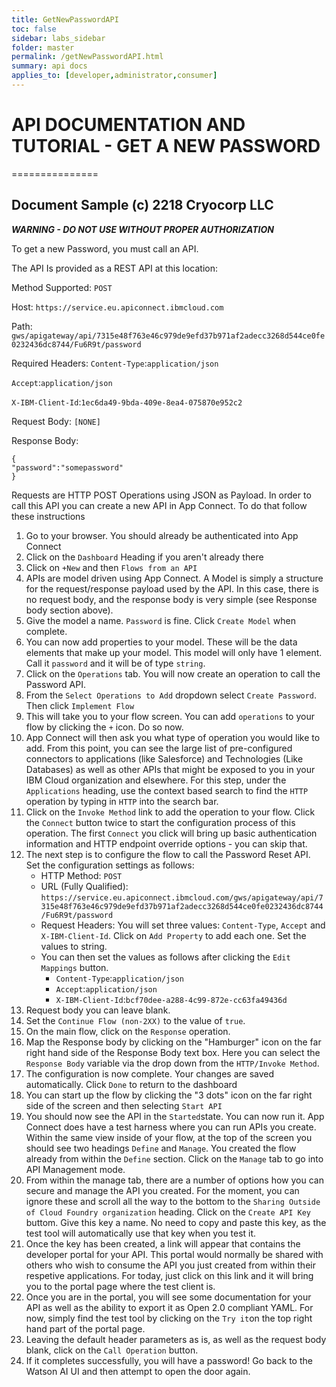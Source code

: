 ```yaml
---
title: GetNewPasswordAPI
toc: false
sidebar: labs_sidebar
folder: master
permalink: /getNewPasswordAPI.html
summary: api docs
applies_to: [developer,administrator,consumer]
---
```


# API DOCUMENTATION AND TUTORIAL - GET A NEW PASSWORD
===============

## Document Sample (c) 2218 Cryocorp LLC

***WARNING - DO NOT USE WITHOUT PROPER AUTHORIZATION*** 

To get a new Password, you must call an API.

The API Is provided as a REST API at this location:

Method Supported:  `POST`

Host:  `https://service.eu.apiconnect.ibmcloud.com`

Path: `gws/apigateway/api/7315e48f763e46c979de9efd37b971af2adecc3268d544ce0fe0232436dc8744/Fu6R9t/password`

Required Headers:
`Content-Type`:`application/json`

`Accept`:`application/json`

`X-IBM-Client-Id`:`1ec6da49-9bda-409e-8ea4-075870e952c2` 

Request Body: `[NONE]`

Response Body: 
```
{
"password":"somepassword"
}
```

Requests are HTTP POST Operations using JSON as Payload.  In order to call this API you can create a new API in App Connect.  To do that follow these instructions

1. Go to your browser.  You should already be authenticated into App Connect
2. Click on the `Dashboard` Heading if you aren't already there
3. Click on `+New` and then `Flows from an API`
4. APIs are model driven using App Connect.  A Model is simply a structure for the request/response payload used by the API.  In this case, there is no request body, and the response body is very simple (see Response body section above).
5. Give the model a name.  `Password` is fine. Click `Create Model` when complete.
6. You can now add properties to your model.  These will be the data elements that make up your model.  This model will only have 1 element.  Call it `password` and it will be of type `string`.
7. Click on the `Operations` tab.  You will now create an operation to call the Password API.
8. From the `Select Operations to Add` dropdown select `Create Password`.  Then click `Implement Flow`
9. This will take you to your flow screen.  You can add `operations` to your flow by clicking the `+` icon.  Do so now.
10. App Connect will then ask you what type of operation you would like to add.  From this point, you can see the large list of pre-configured connectors to applications (like Salesforce) and Technologies (Like Databases) as well as other APIs that might be exposed to you in your IBM Cloud organization and elsewhere.  For this step, under the `Applications` heading, use the context based search to find the `HTTP` operation by typing in `HTTP` into the search bar.
11. Click on the `Invoke Method` link to add the operation to your flow.  Click the `Connect` button twice to start the configuration process of this operation.  The first `Connect` you click will bring up basic authentication information and HTTP endpoint override options - you can skip that.
12. The next step is to configure the flow to call the Password Reset API.  Set the configuration settings as follows:
	* HTTP Method: `POST`
	* URL (Fully Qualified): `https://service.eu.apiconnect.ibmcloud.com/gws/apigateway/api/7315e48f763e46c979de9efd37b971af2adecc3268d544ce0fe0232436dc8744/Fu6R9t/password`
	* Request Headers: You will set three values: `Content-Type`, `Accept` and `X-IBM-Client-Id`.  Click on `Add Property` to add each one.  Set the values to string.  
	* You can then set the values as follows after clicking the `Edit Mappings` button. 
		* `Content-Type`:`application/json`
		* `Accept`:`application/json`
		* `X-IBM-Client-Id`:`bcf70dee-a288-4c99-872e-cc63fa49436d` 
13. Request body you can leave blank.
14. Set the `Continue Flow (non-2XX)` to the value of `true`.
14. On the main flow, click on the `Response` operation.
15. Map the Response body by clicking on the "Hamburger" icon on the far right hand side of the Response Body text box.  Here you can select the `Response Body` variable via the drop down from the `HTTP/Invoke Method`.
16. The configuration is now complete. Your changes are saved automatically.  Click `Done` to return to the dashboard
17. You can start up the flow by clicking the "3 dots" icon on the far right side of the screen and then selecting `Start API`
18. You should now see the API in the `Started`state.  You can now run it.  App Connect does have a test harness where you can run APIs you create.  Within the same view inside of your flow, at the top of the screen you should see two headings `Define` and `Manage`.  You created the flow already from within the `Define` section.  Click on the `Manage` tab to go into API Management mode.
19. From within the manage tab, there are a number of options how you can secure and manage the API you created.  For the moment, you can ignore these and scroll all the way to the bottom to the `Sharing Outside of Cloud Foundry organization` heading.  Click on the `Create API Key` buttom.  Give this key a name.  No need to copy and paste this key, as the test tool will automatically use that key when you test it.
20. Once the key has been created, a link will appear that contains the developer portal for your API.  This portal would normally be shared with others who wish to consume the API you just created from within their respetive applications.  For today, just click on this link and it will bring you to the portal page where the test client is.
21. Once you are in the portal, you will see some documentation for your API as well as the ability to export it as Open 2.0 compliant YAML.  For now, simply find the test tool by clicking on the `Try it`on the top right hand part of the portal page.
22. Leaving the default header parameters as is, as well as the request body blank, click on the `Call Operation` button.
23. If it completes successfully, you will have a password!  Go back to the Watson AI UI and then attempt to open the door again.